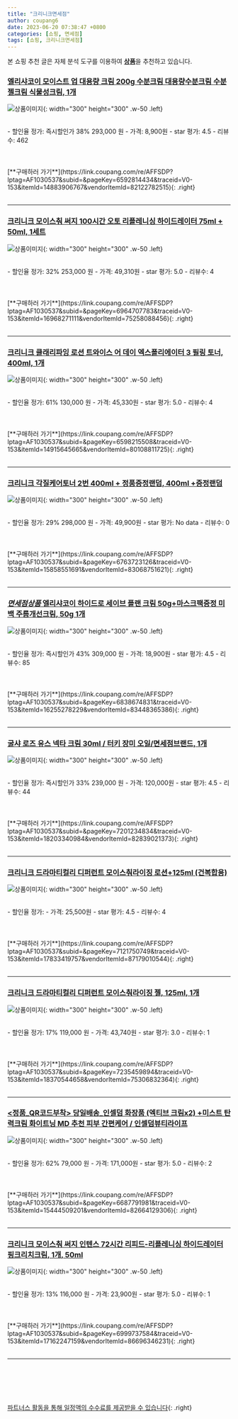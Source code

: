 ```yaml
---
title: "크리니크면세점"
author: coupang6
date: 2023-06-20 07:38:47 +0800
categories: [쇼핑, 면세점]
tags: [쇼핑, 크리니크면세점]
---
```


본 쇼핑 추천 글은 자체 분석 도구를 이용하여 [**상품**](https://link.coupang.com/a/bao1ui)을 추천하고 있습니다.

### [엘리샤코이 모이스트 업 대용량 크림 200g 수분크림 대용량수분크림 수분젤크림 식물성크림, 1개](https://link.coupang.com/re/AFFSDP?lptag=AF1030537&subid=&pageKey=6592814434&traceid=V0-153&itemId=14883906767&vendorItemId=82122782515)

![상품이미지](https://thumbnail8.coupangcdn.com/thumbnails/remote/230x230ex/image/vendor_inventory/b516/1e36894d1ae1ccfc9091fd71dfd5c51d2cec342f2e56ecd8bf004d1a04de.jpg){: width="300" height="300" .w-50 .left}


<br>
- 할인율 정가: 즉시할인가 38%  293,000   원
- 가격: 8,900원
- star 평가: 4.5
- 리뷰수: 462
<br>
<br>
<br>
<br>
[**구매하러 가기**](https://link.coupang.com/re/AFFSDP?lptag=AF1030537&subid=&pageKey=6592814434&traceid=V0-153&itemId=14883906767&vendorItemId=82122782515){: .right}
<br>
<br>

---

### [크리니크 모이스춰 써지 100시간 오토 리플레니싱 하이드레이터 75ml + 50ml, 1세트](https://link.coupang.com/re/AFFSDP?lptag=AF1030537&subid=&pageKey=6964707783&traceid=V0-153&itemId=16968271111&vendorItemId=75258088456)

![상품이미지](https://thumbnail6.coupangcdn.com/thumbnails/remote/230x230ex/image/retail/images/2118652571343422-52089d11-7bdd-4fdc-96d8-1480adb3a69c.jpg){: width="300" height="300" .w-50 .left}


<br>
- 할인율 정가: 32%  253,000   원
- 가격: 49,310원
- star 평가: 5.0
- 리뷰수: 4
<br>
<br>
<br>
<br>
[**구매하러 가기**](https://link.coupang.com/re/AFFSDP?lptag=AF1030537&subid=&pageKey=6964707783&traceid=V0-153&itemId=16968271111&vendorItemId=75258088456){: .right}
<br>
<br>

---

### [크리니크 클래리파잉 로션 트와이스 어 데이 엑스폴리에이터 3 필링 토너, 400ml, 1개](https://link.coupang.com/re/AFFSDP?lptag=AF1030537&subid=&pageKey=6598215508&traceid=V0-153&itemId=14915645665&vendorItemId=80108811725)

![상품이미지](https://thumbnail10.coupangcdn.com/thumbnails/remote/230x230ex/image/retail/images/2621267835396356-4d9f08e5-40fa-4153-9d0c-b5fd6bd69cf0.jpg){: width="300" height="300" .w-50 .left}


<br>
- 할인율 정가: 61%  130,000   원
- 가격: 45,330원
- star 평가: 5.0
- 리뷰수: 4
<br>
<br>
<br>
<br>
[**구매하러 가기**](https://link.coupang.com/re/AFFSDP?lptag=AF1030537&subid=&pageKey=6598215508&traceid=V0-153&itemId=14915645665&vendorItemId=80108811725){: .right}
<br>
<br>

---

### [크리니크 각질케어토너 2번 400ml + 정품증정랜덤, 400ml +증정랜덤](https://link.coupang.com/re/AFFSDP?lptag=AF1030537&subid=&pageKey=6763723126&traceid=V0-153&itemId=15858551691&vendorItemId=83068751621)

![상품이미지](https://thumbnail7.coupangcdn.com/thumbnails/remote/230x230ex/image/vendor_inventory/49c8/74f060b5ee8904d4a5426879a7b512159f80dcf0c7ce320a663349ea70e9.jpg){: width="300" height="300" .w-50 .left}


<br>
- 할인율 정가: 29%  298,000   원
- 가격: 49,900원
- star 평가: No data
- 리뷰수: 0
<br>
<br>
<br>
<br>
[**구매하러 가기**](https://link.coupang.com/re/AFFSDP?lptag=AF1030537&subid=&pageKey=6763723126&traceid=V0-153&itemId=15858551691&vendorItemId=83068751621){: .right}
<br>
<br>

---

### [*면세점상품* 엘리샤코이 하이드로 세이브 플랜 크림 50g+마스크팩증정 미백 주름개선크림, 50g 1개](https://link.coupang.com/re/AFFSDP?lptag=AF1030537&subid=&pageKey=6838674831&traceid=V0-153&itemId=16255278229&vendorItemId=83448365386)

![상품이미지](https://thumbnail8.coupangcdn.com/thumbnails/remote/230x230ex/image/vendor_inventory/3bec/f42d3a5f1f9d0ca5d606120a33ba84f7e0a3924e09e43f39dfeddb5052e0.JPG){: width="300" height="300" .w-50 .left}


<br>
- 할인율 정가: 즉시할인가 43%  309,000   원
- 가격: 18,900원
- star 평가: 4.5
- 리뷰수: 85
<br>
<br>
<br>
<br>
[**구매하러 가기**](https://link.coupang.com/re/AFFSDP?lptag=AF1030537&subid=&pageKey=6838674831&traceid=V0-153&itemId=16255278229&vendorItemId=83448365386){: .right}
<br>
<br>

---

### [굴샤 로즈 유스 넥타 크림 30ml / 터키 장미 오일/면세점브랜드, 1개](https://link.coupang.com/re/AFFSDP?lptag=AF1030537&subid=&pageKey=7201234834&traceid=V0-153&itemId=18203340984&vendorItemId=82839021373)

![상품이미지](https://thumbnail9.coupangcdn.com/thumbnails/remote/230x230ex/image/vendor_inventory/dd1e/13c382def046fafed7a250705486dd86819157888fc05158f2bb7cc33771.jpg){: width="300" height="300" .w-50 .left}


<br>
- 할인율 정가: 즉시할인가 33%  239,000   원
- 가격: 120,000원
- star 평가: 4.5
- 리뷰수: 44
<br>
<br>
<br>
<br>
[**구매하러 가기**](https://link.coupang.com/re/AFFSDP?lptag=AF1030537&subid=&pageKey=7201234834&traceid=V0-153&itemId=18203340984&vendorItemId=82839021373){: .right}
<br>
<br>

---

### [크리니크 드라마티컬리 디퍼런트 모이스춰라이징 로션+125ml (건복합용)](https://link.coupang.com/re/AFFSDP?lptag=AF1030537&subid=&pageKey=7121750749&traceid=V0-153&itemId=17833419757&vendorItemId=87179010544)

![상품이미지](https://thumbnail7.coupangcdn.com/thumbnails/remote/230x230ex/image/vendor_inventory/dcbd/172547e1b8d8caca255da9fba9e95abbde997efadac03e4dc6942be2b252.png){: width="300" height="300" .w-50 .left}


<br>
- 할인율 정가: 
- 가격: 25,500원
- star 평가: 4.5
- 리뷰수: 4
<br>
<br>
<br>
<br>
[**구매하러 가기**](https://link.coupang.com/re/AFFSDP?lptag=AF1030537&subid=&pageKey=7121750749&traceid=V0-153&itemId=17833419757&vendorItemId=87179010544){: .right}
<br>
<br>

---

### [크리니크 드라마티컬리 디퍼런트 모이스춰라이징 젤, 125ml, 1개](https://link.coupang.com/re/AFFSDP?lptag=AF1030537&subid=&pageKey=7235459894&traceid=V0-153&itemId=18370544658&vendorItemId=75306832364)

![상품이미지](https://thumbnail8.coupangcdn.com/thumbnails/remote/230x230ex/image/retail/images/3933042037221127-cd2a8dda-c9bd-42c3-bde5-2a0946ffc326.jpg){: width="300" height="300" .w-50 .left}


<br>
- 할인율 정가: 17%  119,000   원
- 가격: 43,740원
- star 평가: 3.0
- 리뷰수: 1
<br>
<br>
<br>
<br>
[**구매하러 가기**](https://link.coupang.com/re/AFFSDP?lptag=AF1030537&subid=&pageKey=7235459894&traceid=V0-153&itemId=18370544658&vendorItemId=75306832364){: .right}
<br>
<br>

---

### [\<정품_QR코드부착\> 당일배송_인셀덤 화장품 (엑티브 크림x2) +미스트 탄력크림 화이트닝 MD 추천 피부 간편케어 / 인셀덤뷰티라이프](https://link.coupang.com/re/AFFSDP?lptag=AF1030537&subid=&pageKey=6687791981&traceid=V0-153&itemId=15444509201&vendorItemId=82664129306)

![상품이미지](https://thumbnail7.coupangcdn.com/thumbnails/remote/230x230ex/image/vendor_inventory/30db/0c4e04739b583cebd17c723cacc48d2d2daad853ecb77f935bc007aad6a5.jpg){: width="300" height="300" .w-50 .left}


<br>
- 할인율 정가: 62%  79,000   원
- 가격: 171,000원
- star 평가: 5.0
- 리뷰수: 2
<br>
<br>
<br>
<br>
[**구매하러 가기**](https://link.coupang.com/re/AFFSDP?lptag=AF1030537&subid=&pageKey=6687791981&traceid=V0-153&itemId=15444509201&vendorItemId=82664129306){: .right}
<br>
<br>

---

### [크리니크 모이스춰 써지 인텐스 72시간 리피드-리플레니싱 하이드레이터 핑크리치크림, 1개, 50ml](https://link.coupang.com/re/AFFSDP?lptag=AF1030537&subid=&pageKey=6999737584&traceid=V0-153&itemId=17162247159&vendorItemId=86696346231)

![상품이미지](https://thumbnail6.coupangcdn.com/thumbnails/remote/230x230ex/image/vendor_inventory/300d/386f8bdc70a04e0a401e97e1470993e01aacbcf9404910cb7ea4495646db.jpg){: width="300" height="300" .w-50 .left}


<br>
- 할인율 정가: 13%  116,000   원
- 가격: 23,900원
- star 평가: 5.0
- 리뷰수: 1
<br>
<br>
<br>
<br>
[**구매하러 가기**](https://link.coupang.com/re/AFFSDP?lptag=AF1030537&subid=&pageKey=6999737584&traceid=V0-153&itemId=17162247159&vendorItemId=86696346231){: .right}
<br>
<br>

---
<br><br><br><br><br> [파트너스 활동을 통해 일정액의 수수료를 제공받을 수 있습니다](https://link.coupang.com/a/bao1ui){: .right}